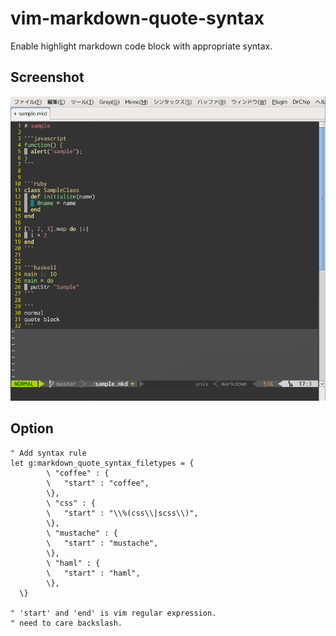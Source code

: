 # vim-markdown-quote-syntax

Enable highlight markdown code block with appropriate syntax.

## Screenshot

![screenshot.png](screenshot.png)

## Option

```vim
" Add syntax rule
let g:markdown_quote_syntax_filetypes = {
        \ "coffee" : {
        \   "start" : "coffee",
        \},
        \ "css" : {
        \   "start" : "\\%(css\\|scss\\)",
        \},
        \ "mustache" : {
        \   "start" : "mustache",
        \},
        \ "haml" : {
        \   "start" : "haml",
        \},
  \}

" 'start' and 'end' is vim regular expression.
" need to care backslash.
```

